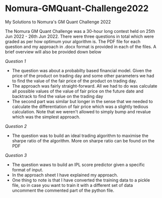 # Nomura-GMQuant-Challenge2022
My Solutions to Nomura's GM Quant Challenge 2022

The Nomura GM Quant Challenge was a 30-hour long contest held on 25th Jun 2022 - 26th Jun 2022. There were three questions in total which were graded as per how optimum your algorithm is. The PDF file for each question and my approach in .docx format is provided in each of the files. A brief overview will also be provided down below

*Question 1*
- The question was about a probabilty based financial model. Given the price of the product on trading day and some other parameters we had to find the value of the fair price of the product on trading day.
- The approach was fairly straight-forward. All we had to do was calculate all possible values of the value of fair price on the future date and backtrack to find the value on the trading day
- The second part was similar but longer in the sense that we needed to calculate the differentiation of fair price which was a slightly tedious calculation. Note that we weren't allowed to simply bump and revalue which was the simplest approach.

*Question 2*
- The question was to build an ideal trading algorithm to maximise the sharpe ratio of the algorithm. More on sharpe ratio can be found on the PDF

*Question 3*
- The question waws to build an IPL score predictor given a specific format of input.
- In the approach sheet I have explained my approach.
- One thing to note is that I have converted the training data to a pickle file, so in case you want to train it with a different set of data uncomment the commented part of the python file.